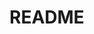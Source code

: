 <!-- README.md --- 
;; 
;; Description: 
;; Author: Hongyi Wu(吴鸿毅)
;; Email: wuhongyi@qq.com 
;; Created: 日 8月 13 19:13:32 2017 (+0800)
;; Last-Updated: 日 8月 13 19:13:41 2017 (+0800)
;;           By: Hongyi Wu(吴鸿毅)
;;     Update #: 1
;; URL: http://wuhongyi.cn -->

# README







<!-- README.md ends here -->
